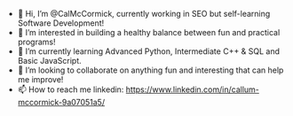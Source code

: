 - 👋 Hi, I’m @CalMcCormick, currently working in SEO but self-learning Software Development!
- 👀 I’m interested in building a healthy balance between fun and practical programs!
- 🌱 I’m currently learning Advanced Python, Intermediate C++ & SQL and Basic JavaScript.
- 💞️ I’m looking to collaborate on anything fun and interesting that can help me improve!
- 📫 How to reach me linkedin: https://www.linkedin.com/in/callum-mccormick-9a07051a5/

